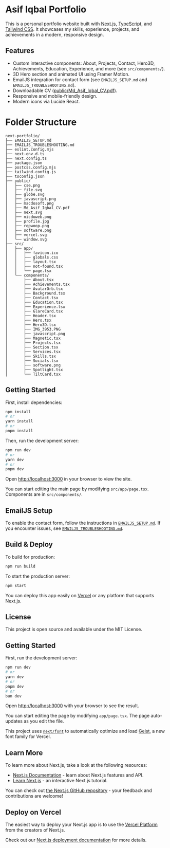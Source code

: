 

# Asif Iqbal Portfolio

This is a personal portfolio website built with [Next.js](https://nextjs.org), [TypeScript](https://www.typescriptlang.org/), and [Tailwind CSS](https://tailwindcss.com/). It showcases my skills, experience, projects, and achievements in a modern, responsive design.

## Features

- Custom interactive components: About, Projects, Contact, Hero3D, Achievements, Education, Experience, and more (see `src/components/`).
- 3D Hero section and animated UI using Framer Motion.
- EmailJS integration for contact form (see `EMAILJS_SETUP.md` and `EMAILJS_TROUBLESHOOTING.md`).
- Downloadable CV ([public/Md_Asif_Iqbal_CV.pdf](public/Md_Asif_Iqbal_CV.pdf)).
- Responsive and mobile-friendly design.
- Modern icons via Lucide React.


# Folder Structure

```
next-portfolio/
├── EMAILJS_SETUP.md
├── EMAILJS_TROUBLESHOOTING.md
├── eslint.config.mjs
├── next-env.d.ts
├── next.config.ts
├── package.json
├── postcss.config.mjs
├── tailwind.config.js
├── tsconfig.json
├── public/
│   ├── cse.png
│   ├── file.svg
│   ├── globe.svg
│   ├── javascript.png
│   ├── macdosoft.png
│   ├── Md_Asif_Iqbal_CV.pdf
│   ├── next.svg
│   ├── nicdoweb.png
│   ├── profile.jpg
│   ├── repwoop.png
│   ├── software.png
│   ├── vercel.svg
│   └── window.svg
├── src/
│   ├── app/
│   │   ├── favicon.ico
│   │   ├── globals.css
│   │   ├── layout.tsx
│   │   ├── not-found.tsx
│   │   └── page.tsx
│   └── components/
│       ├── About.tsx
│       ├── Achievements.tsx
│       ├── AvatarOrb.tsx
│       ├── Background.tsx
│       ├── Contact.tsx
│       ├── Education.tsx
│       ├── Experience.tsx
│       ├── GlareCard.tsx
│       ├── Header.tsx
│       ├── Hero.tsx
│       ├── Hero3D.tsx
│       ├── IMG_3953.PNG
│       ├── javascript.png
│       ├── Magnetic.tsx
│       ├── Projects.tsx
│       ├── Section.tsx
│       ├── Services.tsx
│       ├── Skills.tsx
│       ├── Socials.tsx
│       ├── software.png
│       ├── Spotlight.tsx
│       └── TiltCard.tsx
```



## Getting Started

First, install dependencies:

```bash
npm install
# or
yarn install
# or
pnpm install
```

Then, run the development server:

```bash in
npm run dev
# or
yarn dev
# or
pnpm dev
```

Open [http://localhost:3000](http://localhost:3000) in your browser to view the site.

You can start editing the main page by modifying `src/app/page.tsx`. Components are in `src/components/`.

## EmailJS Setup

To enable the contact form, follow the instructions in [`EMAILJS_SETUP.md`](EMAILJS_SETUP.md). If you encounter issues, see [`EMAILJS_TROUBLESHOOTING.md`](EMAILJS_TROUBLESHOOTING.md).

## Build & Deploy

To build for production:

```bash
npm run build
```

To start the production server:

```bash
npm start
```

You can deploy this app easily on [Vercel](https://vercel.com/) or any platform that supports Next.js.

## License

This project is open source and available under the MIT License.

## Getting Started

First, run the development server:

```bash
npm run dev
# or
yarn dev
# or
pnpm dev
# or
bun dev
```

Open [http://localhost:3000](http://localhost:3000) with your browser to see the result.

You can start editing the page by modifying `app/page.tsx`. The page auto-updates as you edit the file.

This project uses [`next/font`](https://nextjs.org/docs/app/building-your-application/optimizing/fonts) to automatically optimize and load [Geist](https://vercel.com/font), a new font family for Vercel.

## Learn More

To learn more about Next.js, take a look at the following resources:

- [Next.js Documentation](https://nextjs.org/docs) - learn about Next.js features and API.
- [Learn Next.js](https://nextjs.org/learn) - an interactive Next.js tutorial.

You can check out [the Next.js GitHub repository](https://github.com/vercel/next.js) - your feedback and contributions are welcome!

## Deploy on Vercel

The easiest way to deploy your Next.js app is to use the [Vercel Platform](https://vercel.com/new?utm_medium=default-template&filter=next.js&utm_source=create-next-app&utm_campaign=create-next-app-readme) from the creators of Next.js.

Check out our [Next.js deployment documentation](https://nextjs.org/docs/app/building-your-application/deploying) for more details.
